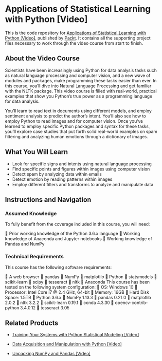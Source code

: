 # Applications of Statistical Learning with Python [Video]
This is the code repository for [Applications of Statistical Learning with Python [Video]](https://www.packtpub.com/big-data-and-business-intelligence/applications-statistical-learning-python-video?utm_source=github&utm_medium=repository&utm_campaign=9781788295499), published by [Packt](https://www.packtpub.com/?utm_source=github). It contains all the supporting project files necessary to work through the video course from start to finish.
## About the Video Course
Scientists have been increasingly using Python for data analysis tasks such as natural language processing and computer vision, and a new wave of modules and packages, make programming these tasks easier than ever. In this course, you’ll dive into Natural Language Processing and get familiar with the NLTK package. This video course is filled with real-world, practical examples that show you Python’s true power as a programming language for data analysis.

You’ll learn to read text in documents using different models, and employ sentiment analysis to predict the author’s intent. You’ll also see how to employ Python to read images and for computer vision. Once you’ve learned to employ specific Python packages and syntax for these tasks, you’ll explore case studies that put forth solid real-world examples on spam filtering and analyzing human emotions through a dictionary of images.


<H2>What You Will Learn</H2>
<DIV class=book-info-will-learn-text>
<UL>
<LI>Look for specific signs and intents using natural language processing
<LI>Find specific points and figures within images using computer vision
<LI>Detect spam by analyzing data within emails 
<LI>Detect emotion by reading patterns within images
<LI>Employ different filters and transforms to analyze and manipulate data </LI></UL></DIV>

## Instructions and Navigation
### Assumed Knowledge
To fully benefit from the coverage included in this course, you will need:<br/>

	Prior working knowledge of the Python 3.6.x language
	Working knowledge of Anaconda and Jupyter notebooks
	Working knowledge of Pandas and NumPy

### Technical Requirements
This course has the following software requirements:<br/>

	A web browser
	pandas
	NumPy
	matplotlib
	Python
	statsmodels
	scikit-learn
	scipy
	tesseract
	nltk
	Anaconda
This course has been tested on the following system configuration:
	OS: Windows 10
	Processor: Intel Core i7 @ 2.4 GHz, 64-bit
	Memory: 16GB
	Hard Disk Space: 1.5TB
	Python 3.6.x
	NumPy 1.13.3
	pandas 0.21.0
	matplotlib 2.0.2
	nltk 3.2.2
	scikit-learn 0.19.1
	conda 4.3.30
	opencv-contrib-python 3.4.0.12
	tesseract 3.05


## Related Products
* [Training Your Systems with Python Statistical Modeling [Video]](https://www.packtpub.com/big-data-and-business-intelligence/training-your-systems-python-statistical-modeling-video?utm_source=github&utm_medium=repository&utm_campaign=9781788293402)

* [Data Acquisition and Manipulation with Python [Video]](https://www.packtpub.com/big-data-and-business-intelligence/data-acquisition-and-manipulation-python-video?utm_source=github&utm_medium=repository&utm_campaign=9781788291415)

* [Unpacking NumPy and Pandas [Video]](https://www.packtpub.com/big-data-and-business-intelligence/unpacking-numpy-and-pandas-video?utm_source=github&utm_medium=repository&utm_campaign=9781787121195)

